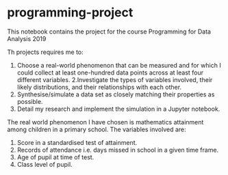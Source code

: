 # programming-project
This notebook contains the project for the course Programming for Data Analysis 2019


Th projects requires me to:
1. Choose a real-world phenomenon that can be measured and for which I could
collect at least one-hundred data points across at least four different variables.
2.Investigate the types of variables involved, their likely distributions, and their
relationships with each other.
3. Synthesise/simulate a data set as closely matching their properties as possible.
4. Detail my research and implement the simulation in a Jupyter notebook.

The real world phenomenon I have chosen is mathematics attainment among children in a primary school.
The variables involved are:
1. Score in a standardised test of attainment.
2. Records of attendance i.e. days missed in school in a given time frame.
3. Age of pupil at time of test.
4. Class level of pupil.